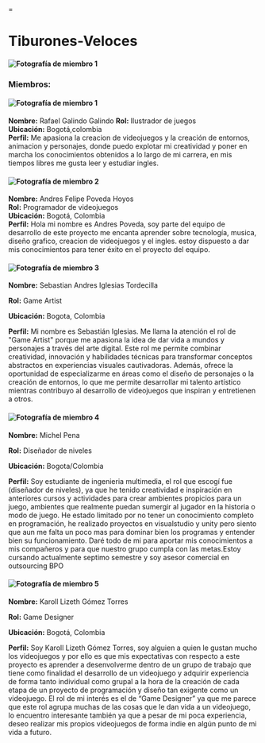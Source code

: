 =
# Tiburones-Veloces



#### ![Fotografía de miembro 1](SALCHIPAPA.jpg)
### Miembros:
#### ![Fotografía de miembro 1](20230813_150431.jpg)
**Nombre:** Rafael Galindo Galindo 
**Rol:** Ilustrador de juegos  
**Ubicación:** Bogotá,colombia  
**Perfil:** Me apasiona la creacion de videojuegos y la creación de entornos, animacion y personajes, donde puedo explotar mi creatividad y poner en marcha los conocimientos obtenidos a lo largo de mi carrera, en mis tiempos libres me gusta leer y estudiar ingles.
#### ![Fotografía de miembro 2](https://github.com/user-attachments/assets/3c783ac1-9ba3-4dcf-b0a9-48974a887ecb)
**Nombre:** Andres Felipe Poveda Hoyos   
**Rol:** Programador de videojuegos  
**Ubicación:** Bogotá, Colombia  
**Perfil:** Hola mi nombre es Andres Poveda, soy parte del equipo de desarrollo de este proyecto me encanta aprender sobre tecnología, musica, diseño grafico, creacion de videojuegos y el ingles. estoy dispuesto a dar mis conocimientos para tener éxito en el proyecto del equipo.
#### ![Fotografía de miembro 3](74665940698_25.jpg)
**Nombre:** Sebastian Andres Iglesias Tordecilla

**Rol:** Game Artist

**Ubicación:** Bogota, Colombia

**Perfil:** Mi nombre es Sebastián Iglesias. Me llama la atención el rol de "Game Artist" porque me apasiona la idea de dar vida a mundos y personajes a través del arte digital. Este rol me permite combinar creatividad, innovación y habilidades técnicas para transformar conceptos abstractos en experiencias visuales cautivadoras. Además, ofrece la oportunidad de especializarme en áreas como el diseño de personajes o la creación de entornos, lo que me permite desarrollar mi talento artístico mientras contribuyo al desarrollo de videojuegos que inspiran y entretienen a otros.
#### ![Fotografía de miembro 4](0f844f00-64d1-4e00-a69d-495d090a410c.jpg)
**Nombre:** Michel Pena

**Rol:** Diseñador de niveles   

**Ubicación:** Bogota/Colombia 

**Perfil:** Soy estudiante de ingenieria multimedia, el rol que escogí fue (diseñador de niveles), ya que he tenido creatividad e inspiración en anteriores cursos y actividades para crear ambientes propicios para un juego, ambientes que realmente puedan sumergir al jugador en la historia o modo de juego. He estado limitado por no tener un conocimiento completo en programación, he realizado proyectos en visualstudio y unity pero siento que aun me falta un poco mas para dominar bien los programas y entender bien su funcionamiento. Daré todo de mi para aportar mis conocimientos a mis compañeros y para que nuestro grupo cumpla con las metas.Estoy cursando actualmente septimo semestre y soy asesor comercial en outsourcing BPO
#### ![Fotografía de miembro 5](2349104287.jpg)
**Nombre:** Karoll Lizeth Gómez Torres

**Rol:** Game Designer 

**Ubicación:** Bogotá, Colombia 

**Perfil:** Soy Karoll Lizeth Gómez Torres, soy alguien a quien le gustan mucho los videojuegos y por ello es que mis expectativas con respecto a este proyecto es aprender a desenvolverme dentro de un grupo de trabajo que tiene como finalidad el desarrollo de un videojuego y adquirir experiencia de forma tanto individual como grupal a la hora de la creación de cada etapa de un proyecto de programación y diseño tan exigente como un videojuego. El rol de mi interés es el de “Game Designer” ya que me parece que este rol agrupa muchas de las cosas que le dan vida a un videojuego, lo encuentro interesante también ya que a pesar de mi poca experiencia, deseo realizar mis propios videojuegos de forma indie en algún punto de mi vida a futuro. 

